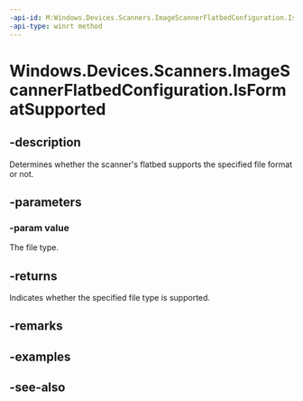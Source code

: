 ```yaml
---
-api-id: M:Windows.Devices.Scanners.ImageScannerFlatbedConfiguration.IsFormatSupported(Windows.Devices.Scanners.ImageScannerFormat)
-api-type: winrt method
---
```


<!-- Method syntax
public bool IsFormatSupported(Windows.Devices.Scanners.ImageScannerFormat value)
-->

# Windows.Devices.Scanners.ImageScannerFlatbedConfiguration.IsFormatSupported

## -description
Determines whether the scanner's flatbed supports the specified file format or not.

## -parameters
### -param value
The file type.

## -returns
Indicates whether the specified file type is supported.

## -remarks

## -examples

## -see-also
